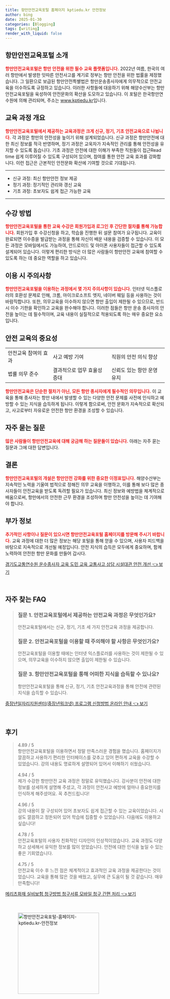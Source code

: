 ```yaml
---
title: 항만안전교육포털 홈페이지 kptiedu.kr 안전정보
author: bing
date: 2025-01-30
categories: [Blogging]
tags: [writing]
render_with_liquid: false
---
```



<h2 id='항만안전교육포털 소개'>항만안전교육포털 소개</h2>

<p><b><span style="color: #ee2323;">항만안전교육포털은 항만 안전을 위한 필수 교육 플랫폼입니다.</span></b> 2022년 여름, 한국의 여러 항만에서 발생한 잇따른 안전사고를 계기로 정부는 항만 안전을 위한 법률을 제정했습니다. 그 일환으로 보급된 항만안전특별법은 항만운송종사자에게 의무적으로 안전교육을 이수하도록 규정하고 있습니다. 이러한 사항들에 대응하기 위해 해양수산부는 항만안전교육포털을 육성하여 안전문화의 확산을 도모하고 있습니다. 이 포털은 한국항만연수원에 의해 관리되며, 주소는 <a href="https://www.kptiedu.kr">www.kptiedu.kr</a>입니다.</p>

<h2 id='교육 과정 개요'>교육 과정 개요</h2>

<p><b><span style="color: #ee2323;">항만안전교육포털에서 제공하는 교육과정은 크게 신규, 정기, 기초 안전교육으로 나뉩니다.</span></b> 각 과정은 항만의 안전성을 높이기 위해 설계되었습니다. 신규 과정은 항만안전에 대한 최신 정보를 적극 반영하며, 정기 과정은 교욱자가 지속적인 관리를 통해 안전성을 유지할 수 있도록 돕습니다. 기초 과정은 안전에 대한 이해가 부족한 직원들이 접근Read time 쉽게 이루어질 수 있도록 구성되어 있으며, 참여를 통한 안전 교육 효과를 강화합니다. 이런 접근은 근본적인 안전문화 확산에 기여할 것으로 기대됩니다.</p>

<hr />

<ul>
    <li>신규 과정: 최신 항만안전 정보 제공</li>
    <li>정기 과정: 정기적인 관리와 갱신 교육</li>
    <li>기초 과정: 초보자도 쉽게 접근 가능한 교육</li>
</ul>

<hr />

<h2 id='수강 방법'>수강 방법</h2>

<p><b><span style="color: #ee2323;">항만안전교육포털을 통한 교육 수강은 회원가입과 로그인 후 간단한 절차를 통해 가능합니다.</span></b> 회원가입 후 수강신청을 하고, 학습을 진행한 뒤 설문 참여가 요구됩니다. 교육이 완료되면 이수증을 발급받는 과정을 통해 자신이 배운 내용을 검증할 수 있습니다. 이 모든 과정은 모바일에서도 가능하여, 안드로이드 및 아이폰 사용자들이 접근할 수 있도록 설계되어 있습니다. 이렇게 편리한 방식은 더 많은 사람들이 항만안전 교육에 참여할 수 있도록 하는 데 중요한 역할을 하고 있습니다.</p>

<h2 id='이용 시 주의사항'>이용 시 주의사항</h2>

<p><b><span style="color: #ee2323;">항만안전교육포털을 이용하는 과정에서 몇 가지 주의사항이 있습니다.</span></b> 인터넷 익스플로러의 호환성 문제로 인해, 크롬, 마이크로소프트 엣지, 네이버 웨일 등을 사용하는 것이 바람직합니다. 또한, 의무교육을 이수하지 않으면 항만 출입이 제한될 수 있으므로, 반드시 이수 기한을 확인하고 교육을 완수해야 합니다. 이러한 점들은 항만 운송 종사자의 안전을 높이는 데 필수적이며, 교육 내용이 실질적으로 적용되도록 하는 매우 중요한 요소입니다.</p>

<h2 id='안전 교육의 중요성'>안전 교육의 중요성</h2>

<table>
    <tr>
        <td>안전교육 참여의 효과</td>
        <td>사고 예방 기여</td>
        <td>직원의 안전 의식 향상</td>
    </tr>
    <tr>
        <td>법률 의무 준수</td>
        <td>결과적으로 업무 효율성 증대</td>
        <td>신뢰도 있는 항만 운영 유지</td>
    </tr>
</table>

<p><b><span style="color: #ee2323;">항만안전교육은 단순한 절차가 아닌, 모든 항만 종사자에게 필수적인 의무입니다.</span></b> 이 교육을 통해 종사자는 항만 내에서 발생할 수 있는 다양한 안전 문제를 사전에 인식하고 예방할 수 있는 지식을 습득하게 됩니다. 이렇게 함으로써, 안전 문화가 지속적으로 확산되고, 사고로부터 자유로운 안전한 항만 환경을 조성할 수 있습니다.</p>

<h2 id='자주 묻는 질문'>자주 묻는 질문</h2>

<p><b><span style="color: #ee2323;">많은 사람들이 항만안전교육에 대해 궁금해 하는 질문들이 있습니다.</span></b> 아래는 자주 묻는 질문과 그에 대한 답변입니다.</p>

<h2 id='결론'>결론</h2>

<p><b><span style="color: #ee2323;">항만안전교육포털의 개설은 항만안전 강화를 위한 중요한 이정표입니다.</span></b> 해양수산부는 지속적인 노력을 기울여 법적으로 정해진 의무 교육을 이행하고, 이를 통해 보다 많은 종사자들이 안전교육을 받도록 독려할 필요가 있습니다. 최신 정보와 예방법을 체계적으로 배움으로써, 항만에서의 안전한 근무 환경을 조성하며 항만 안전성을 높이는 데 기여해야 합니다.</p>

<h2 id='부가 정보'>부가 정보</h2>

<p><b><span style="color: #ee2323;">추가적인 사항이나 질문이 있으시면 항만안전교육포털 홈페이지를 방문해 주시기 바랍니다.</span></b> 교육 과정에 대한 더 많은 정보는 해당 포털을 통해 얻을 수 있으며, 사용자 피드백을 바탕으로 지속적으로 개선될 예정입니다. 안전 지식의 습득은 모두에게 중요하며, 함께 노력하여 안전한 항만 문화를 만들어 갑시다.</p>


<p><a class="click-button" title="경기도교통연수원 운수종사자 교육 도민 교육 교통사고 상담 시설대관 안전 개선" href="https://greenforu.github.io/posts/%EA%B2%BD%EA%B8%B0%EB%8F%84%EA%B5%90%ED%86%B5%EC%97%B0%EC%88%98%EC%9B%90-%EC%9A%B4%EC%88%98%EC%A2%85%EC%82%AC%EC%9E%90-%EA%B5%90%EC%9C%A1-%EB%8F%84%EB%AF%BC-%EA%B5%90%EC%9C%A1-%EA%B5%90%ED%86%B5%EC%82%AC%EA%B3%A0-%EC%83%81%EB%8B%B4-%EC%8B%9C%EC%84%A4%EB%8C%80%EA%B4%80-%EC%95%88%EC%A0%84-%EA%B0%9C%EC%84%A0/" rel="dofollow">경기도교통연수원 운수종사자 교육 도민 교육 교통사고 상담 시설대관 안전 개선 👈 보기</a></p><br>
<h2 id='자주_찾는_FAQ'>자주 찾는 FAQ</h2>
<div itemscope="" itemtype="https://schema.org/FAQPage"> 
<blockquote> 
<div itemscope="" itemprop="mainEntity" itemtype="https://schema.org/Question"> 
<h3 itemprop="name">질문 1. 안전교육포털에서 제공하는 안전교육 과정은 무엇인가요?</h3> 
<div itemscope="" itemprop="acceptedAnswer" itemtype="https://schema.org/Answer"> 
<span itemprop="text"> 
<p>안전교육포털에서는 신규, 정기, 기초 세 가지 안전교육 과정을 제공합니다.</p> 
</span> 
</div> 
</div> 
<div itemscope="" itemprop="mainEntity" itemtype="https://schema.org/Question"> 
<h3 itemprop="name">질문 2. 안전교육포털을 이용할 때 주의해야 할 사항은 무엇인가요?</h3> 
<div itemscope="" itemprop="acceptedAnswer" itemtype="https://schema.org/Answer"> 
<span itemprop="text"> 
<p>안전교육포털을 이용할 때에는 인터넷 익스플로러를 사용하는 것이 제한될 수 있으며, 의무교육을 이수하지 않으면 출입이 제한될 수 있습니다.</p> 
</span> 
</div> 
</div> 
<div itemscope="" itemprop="mainEntity" itemtype="https://schema.org/Question"> 
<h3 itemprop="name">질문 3. 항만안전교육포털을 통해 어떠한 지식을 습득할 수 있나요?</h3> 
<div itemscope="" itemprop="acceptedAnswer" itemtype="https://schema.org/Answer"> 
<span itemprop="text"> 
<p>항만안전교육포털을 통해 신규, 정기, 기초 안전교육과정을 통해 안전에 관련된 지식을 습득할 수 있습니다.</p> 
</span> 
</div> 
</div> 
</blockquote> 
</div>
<p><a class="click-button" title="중장년일자리지원센터(중장년워크넷) 프로그램 신청방법 온라인 안내" href="https://greenforu.github.io/posts/%EC%A4%91%EC%9E%A5%EB%85%84%EC%9D%BC%EC%9E%90%EB%A6%AC%EC%A7%80%EC%9B%90%EC%84%BC%ED%84%B0(%EC%A4%91%EC%9E%A5%EB%85%84%EC%9B%8C%ED%81%AC%EB%84%B7)-%ED%94%84%EB%A1%9C%EA%B7%B8%EB%9E%A8-%EC%8B%A0%EC%B2%AD%EB%B0%A9%EB%B2%95-%EC%98%A8%EB%9D%BC%EC%9D%B8-%EC%95%88%EB%82%B4/" rel="dofollow">중장년일자리지원센터(중장년워크넷) 프로그램 신청방법 온라인 안내 👈 보기</a></p><br>
<h2 id='후기'>후기</h2>
<div itemscope itemtype="https://schema.org/Product">
  <blockquote>
  <div itemprop="review" itemscope itemtype="https://schema.org/Review">
      <div itemprop="reviewRating" itemscope itemtype="https://schema.org/Rating"> <span itemprop="ratingValue">4.89</span> / <span itemprop="bestRating">5</span> </div>
      <span itemprop="reviewBody">항만안전교육포털을 이용하면서 정말 만족스러운 경험을 했습니다. 홈페이지가 깔끔하고 사용하기 편리한 인터페이스를 갖추고 있어 편하게 교육을 수강할 수 있었습니다. 강의 내용도 명료하게 설명되어 있어서 이해하기 쉬웠습니다.</span>
  </div>
  <br>
  <div itemprop="review" itemscope itemtype="https://schema.org/Review">
      <div itemprop="reviewRating" itemscope itemtype="https://schema.org/Rating"> <span itemprop="ratingValue">4.94</span> / <span itemprop="bestRating">5</span> </div>
      <span itemprop="reviewBody">제가 수강한 항만안전 교육 과정은 정말로 유익했습니다. 강사분이 안전에 대한 정보를 상세하게 설명해 주셨고, 각 과정이 안전사고 예방에 얼마나 중요한지를 인식하게 해주셨어요. 꼭 추천드립니다!</span>
  </div>
  <br>
  <div itemprop="review" itemscope itemtype="https://schema.org/Review">
      <div itemprop="reviewRating" itemscope itemtype="https://schema.org/Rating"> <span itemprop="ratingValue">4.96</span> / <span itemprop="bestRating">5</span> </div>
      <span itemprop="reviewBody">강의 내용이 잘 구성되어 있어 초보자도 쉽게 접근할 수 있는 교육이었습니다. 시설도 깔끔하고 정돈되어 있어 학습에 집중할 수 있었습니다. 다음에도 이용하고 싶습니다!</span>
  </div>
  <br>
  <div itemprop="review" itemscope itemtype="https://schema.org/Review">
      <div itemprop="reviewRating" itemscope itemtype="https://schema.org/Rating"> <span itemprop="ratingValue">4.78</span> / <span itemprop="bestRating">5</span> </div>
      <span itemprop="reviewBody">안전교육포털의 사용자 친화적인 디자인이 인상적이었습니다. 교육 과정도 다양하고 상세해서 유익한 정보를 많이 얻었습니다. 안전에 대한 인식을 높일 수 있는 좋은 기회였습니다.</span>
  </div>
  <br>
  <div itemprop="review" itemscope itemtype="https://schema.org/Review">
      <div itemprop="reviewRating" itemscope itemtype="https://schema.org/Rating"> <span itemprop="ratingValue">4.75</span> / <span itemprop="bestRating">5</span> </div>
      <span itemprop="reviewBody">안전교육 이수 후 느낀 점은 체계적이고 효과적인 교육 과정을 제공한다는 것이었습니다. 교육을 통해 많은 것을 배웠고, 실무에 큰 도움이 될 것 같습니다. 매우 만족합니다!</span>
  </div>
  </blockquote>
</div>
<p><a class="click-button" title="메리츠화재 실비보험 청구방법 청구서류 모바일 청구 간편 처리" href="https://greenforu.github.io/posts/%EB%A9%94%EB%A6%AC%EC%B8%A0%ED%99%94%EC%9E%AC-%EC%8B%A4%EB%B9%84%EB%B3%B4%ED%97%98-%EC%B2%AD%EA%B5%AC%EB%B0%A9%EB%B2%95-%EC%B2%AD%EA%B5%AC%EC%84%9C%EB%A5%98-%EB%AA%A8%EB%B0%94%EC%9D%BC-%EC%B2%AD%EA%B5%AC-%EA%B0%84%ED%8E%B8-%EC%B2%98%EB%A6%AC/" rel="dofollow">메리츠화재 실비보험 청구방법 청구서류 모바일 청구 간편 처리 👈 보기</a></p><br>
<figure class="image"><img src="https://greenforu.github.io/assets/img/thumbnail/항만안전교육포털-홈페이지-kptiedu.kr-안전정보.webp" alt="항만안전교육포털-홈페이지-kptiedu.kr-안전정보" width="256" height="256"></figure>